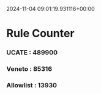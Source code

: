 2024-11-04 09:01:19.931116+00:00
# Rule Counter 
 ### UCATE : 489900

 ### Veneto : 85316

 ### Allowlist : 13930